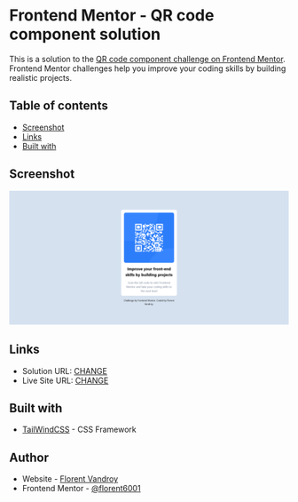 # Frontend Mentor - QR code component solution

This is a solution to the [QR code component challenge on Frontend Mentor](https://www.frontendmentor.io/challenges/qr-code-component-iux_sIO_H). Frontend Mentor challenges help you improve your coding skills by building realistic projects. 
## Table of contents

- [Screenshot](#screenshot)
- [Links](#links)
- [Built with](#built-with)


## Screenshot

![](./screenshot.png)


## Links

- Solution URL: [CHANGE](CHANGE)
- Live Site URL: [CHANGE](CHANGE)

## Built with

- [TailWindCSS](https://tailwindcss.com/) - CSS Framework


## Author

- Website - [Florent Vandroy](https://www.florent-vandroy.fr)
- Frontend Mentor - [@florent6001](https://www.frontendmentor.io/profile/florent6001)